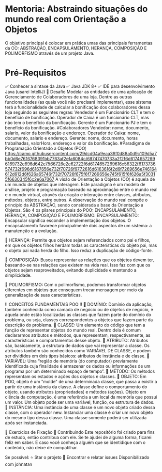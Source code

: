 # Mentoria: Abstraindo situações do mundo real com Orientação a Objetos
O objetivo principal é colocar em prática umas das principais ferramentas da OO: 
ABSTRAÇÃO, ENCAPSULAMENTO, HERANÇA, COMPOSIÇÃO E POLIMORFISMO através de um projeto Java.
# Pré-Requisitos
✅ Conhecer a sintaxe da Java
✅ Java JDK 8+
✅ IDE para desenvolvimento Java (usarei IntelliJ)
🎯 Desafio
Modelar as entidades de uma aplicação de Gerenciamento de Colaboradores de uma loja.
Dentre as outras funcionalidades (as quais você não precisará implementar), esse sistema 
terá a funcionalidade de calcular a bonificação dos colaboradores dessa loja seguindo as seguintes regras:
Vendedor é um Funcionário CLT e tem o benefício de bonificação.
Operador de Caixa é um funcionário CLT, mas não tem o benefício da bonificação.
Gerente é um Funcionário PJ e tem o benefício da bonificação.
#Colaboradores
Vendedor:
nome, documento, salario, valor da bonificação e endereço.
Operador de Caixa:
nome, documento, salario e endereço.
Gerente:
nome, documento, horas trabalhadas, valorHora, endereço e valor da bonificação.
#Paradigma de Programação Orientado a Objetos (POO)
https://camo.githubusercontent.com/29dcd04a9eaa39f0d88a0d9c109d5a7bb0d6e7616768391bb7763af2efa6084c/68747470733a2f2f6d61746572696169732e696d642e7566726e2e62722f6d6174657269616c56322f6173736574732f696d6167656e732f70726f6772616d6163616f2d6f7269656e746164612d612d6f626a65746f732f70726f675f6f7269656e745f615f6f626a5f30315f6630345f6c2e6a7067
A visão de Orientação a Objetos (OO) é aquela de um mundo de objetos que interagem.
Este paradigma é um modelo de análise, projeto e programação baseado na aproximação entre o mundo real e o mundo virtual, através da criação e interação entre classes, atributos, métodos, objetos, entre outros.
A observação do mundo real compõe o princípio da ABSTRAÇÃO, sendo considerada a base da Orientação a Objetos.
São 4 os pilares principais do POO: ENCAPSULAMENTO, HERANÇA, COMPOSIÇÃO E POLIMORFISMO.
 ENCAPSULAMENTO:
Encapsular significa esconder a implementação dos objetos. O encapsulamento favorece principalmente dois aspectos de um sistema: a manutenção e a evolução.

🔺 HERANÇA:
Permite que objetos sejam referenciados como pai e filhos, em que os objetos filhos herdam todas as características do objeto pai, mas o objeto pai nada herda do filho. Isso reduz a duplicação de código-fonte.

🔺 COMPOSIÇÃO:
Busca representar as relações que os objetos devem ter, baseando-se nas relações que existem na vida real. Isso faz com que os objetos sejam reaproveitados, evitando duplicidade e mantendo a simplicidade.

🔺 POLIMORFISMO:
Com o polimorfismo, podemos transformar objetos diferentes em objetos que conseguem trocar mensagem por meio da generalização de suas características.

‼️ CONCEITOS FUNDAMENTAIS POO ‼️
🔻 DOMÍNIO:
Domínio da aplicação, também conhecida como camada de negócio ou de objetos de negócio, é aquela onde estão localizadas as classes que fazem parte do domínio do problema, ou seja, classes correspondentes a objetos que fazem parte da descrição do problema.
🔻 CLASSE:
Um elemento do código que tem a função de representar objetos do mundo real. Dentro dela é comum declararmos atributos e métodos, que representam, respectivamente, as características e comportamentos desse objeto.
🔻 ATRIBUTO:
Atributos são, basicamente, a estrutura de dados que vai representar a classe. Os atributos também são conhecidos como VARIÁVEL DE CLASSE, e podem ser divididos em dois tipos básicos: atributos de instância e de classe.
🔻 VARIÁVEL:
Uma “região de memória (do computador) previamente identificada cuja finalidade é armazenar os dados ou informações de um programa por um determinado espaço de tempo”.
🔻 MÉTODO:
Os métodos representam os estados e ações dos objetos e classes.
🔻 OBJETO:
Em POO, objeto é um "molde" de uma determinada classe, que passa a existir a partir de uma instância da classe. A classe define o comportamento do objeto, usando atributos (propriedades) e métodos (ações). Objeto em ciência da computação, é uma referência a um local da memória que possui um valor. Um objeto pode ser uma variável, função, ou estrutura de dados.
🔻 INSTÂNCIA:
Uma instância de uma classe é um novo objeto criado dessa classe, com o operador new. Instanciar uma classe é criar um novo objeto do mesmo tipo dessa classe. Uma classe somente poderá ser utilizada após ser instanciada.

📝 Exercícios de Fixação
🤝 Contribuindo
Este repositório foi criado para fins de estudo, então contribua com ele.
Se te ajudei de alguma forma, ficarei feliz em saber. E caso você conheça alguém que se identidique com o conteúdo, não deixe de compatilhar.

Se possível:
⭐️ Star o projeto
🐛 Encontrar e relatar issues
Disponibilizado com johnatan
